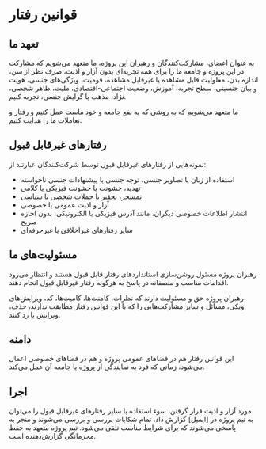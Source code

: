 # قوانین رفتار

## تعهد ما

به عنوان اعضای، مشارکت‌کنندگان و رهبران این پروژه، ما متعهد می‌شویم که مشارکت در این پروژه و جامعه ما را برای همه تجربه‌ای بدون آزار و اذیت، صرف نظر از سن، اندازه بدن، معلولیت قابل مشاهده یا غیرقابل مشاهده، قومیت، ویژگی‌های جنسی، هویت و بیان جنسیتی، سطح تجربه، آموزش، وضعیت اجتماعی-اقتصادی، ملیت، ظاهر شخصی، نژاد، مذهب یا گرایش جنسی، تجربه کنیم.

ما متعهد می‌شویم که به روشی که به نفع جامعه و خود ماست عمل کنیم و رفتار و تعاملات ما را هدایت کنیم.

## رفتارهای غیرقابل قبول

نمونه‌هایی از رفتارهای غیرقابل قبول توسط شرکت‌کنندگان عبارتند از:

* استفاده از زبان یا تصاویر جنسی، توجه جنسی یا پیشنهادات جنسی ناخواسته
* تهدید، خشونت یا خشونت فیزیکی یا کلامی
* تمسخر، تحقیر یا حملات شخصی یا سیاسی
* آزار و اذیت عمومی یا خصوصی
* انتشار اطلاعات خصوصی دیگران، مانند آدرس فیزیکی یا الکترونیکی، بدون اجازه صریح
* سایر رفتارهای غیراخلاقی یا غیرحرفه‌ای

## مسئولیت‌های ما

رهبران پروژه مسئول روشن‌سازی استانداردهای رفتار قابل قبول هستند و انتظار می‌رود اقدامات مناسب و منصفانه در پاسخ به هرگونه رفتار غیرقابل قبول انجام دهند.

رهبران پروژه حق و مسئولیت دارند که نظرات، کامنت‌ها، کامیت‌ها، کد، ویرایش‌های ویکی، مسائل و سایر مشارکت‌هایی را که با این قوانین رفتار مطابقت ندارند، حذف، ویرایش یا رد کنند.

## دامنه

این قوانین رفتار هم در فضاهای عمومی پروژه و هم در فضاهای خصوصی اعمال می‌شود، زمانی که فرد به نمایندگی از پروژه یا جامعه آن عمل می‌کند.

## اجرا

مورد آزار و اذیت قرار گرفتن، سوء استفاده یا سایر رفتارهای غیرقابل قبول را می‌توان به تیم پروژه در [ایمیل] گزارش داد. تمام شکایات بررسی و بررسی می‌شوند و منجر به پاسخی می‌شوند که برای شرایط مناسب تلقی می‌شود. تیم پروژه متعهد به حفظ محرمانگی گزارش‌دهنده است. 